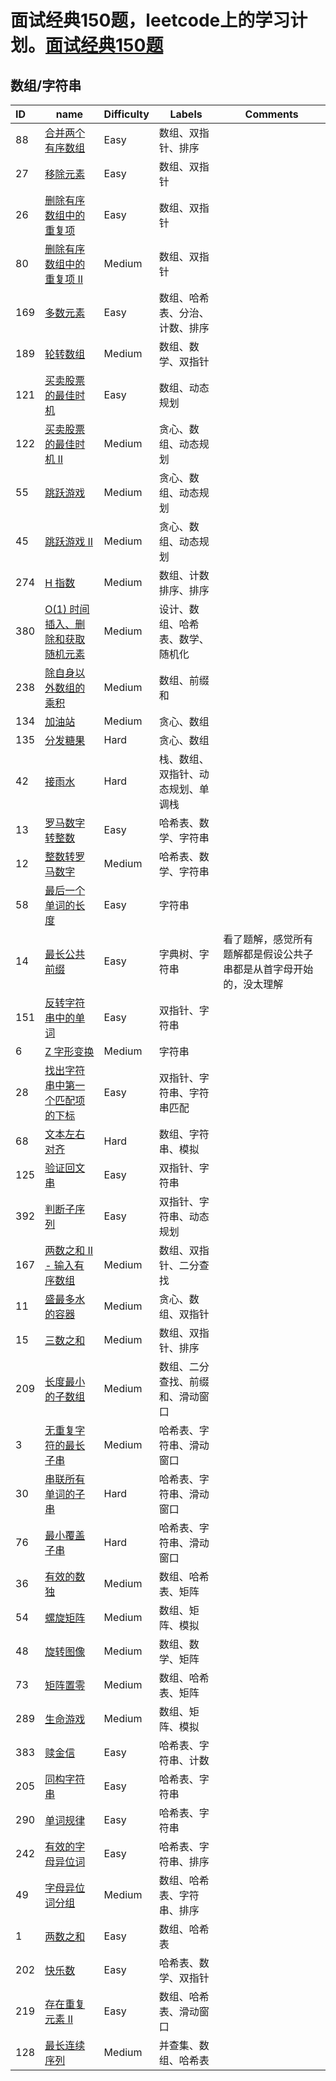 # 面试经典150题，leetcode上的学习计划。[面试经典150题](https://leetcode.cn/studyplan/top-interview-150/)

## 数组/字符串
| ID   | name                                                                                                               | Difficulty | Labels                             | Comments                                                           |
| :--- | ------------------------------------------------------------------------------------------------------------------ | ---------- | ---------------------------------- | ------------------------------------------------------------------ |
| 88   | [合并两个有序数组](https://leetcode.cn/problems/merge-sorted-array/)                                               | Easy       | 数组、双指针、排序                 |                                                                    |
| 27   | [移除元素](https://leetcode.cn/problems/remove-element/)                                                           | Easy       | 数组、双指针                       |                                                                    |
| 26   | [删除有序数组中的重复项](https://leetcode.cn/problems/remove-duplicates-from-sorted-array/)                        | Easy       | 数组、双指针                       |                                                                    |
| 80   | [删除有序数组中的重复项 II](https://leetcode.cn/problems/remove-duplicates-from-sorted-array-ii/)                  | Medium     | 数组、双指针                       |                                                                    |
| 169  | [多数元素](https://leetcode.cn/problems/majority-element/)                                                         | Easy       | 数组、哈希表、分治、计数、排序     |                                                                    |
| 189  | [轮转数组](https://leetcode.cn/problems/rotate-array/)                                                             | Medium     | 数组、数学、双指针                 |                                                                    |
| 121  | [买卖股票的最佳时机](https://leetcode.cn/problems/best-time-to-buy-and-sell-stock/)                                | Easy       | 数组、动态规划                     |                                                                    |
| 122  | [买卖股票的最佳时机 II](https://leetcode.cn/problems/best-time-to-buy-and-sell-stock-ii/)                          | Medium     | 贪心、数组、动态规划               |                                                                    |
| 55   | [跳跃游戏](https://leetcode.cn/problems/jump-game/)                                                                | Medium     | 贪心、数组、动态规划               |
| 45   | [跳跃游戏 II](https://leetcode.cn/problems/jump-game-ii/)                                                          | Medium     | 贪心、数组、动态规划               |
| 274  | [H 指数](https://leetcode.cn/problems/h-index/description/)                                                        | Medium     | 数组、计数排序、排序               |
| 380  | [O(1) 时间插入、删除和获取随机元素](https://leetcode.cn/problems/insert-delete-getrandom-o1/)                      | Medium     | 设计、数组、哈希表、数学、随机化   |
| 238  | [除自身以外数组的乘积](https://leetcode.cn/problems/product-of-array-except-self/)                                 | Medium     | 数组、前缀和                       |
| 134  | [加油站](https://leetcode.cn/problems/gas-station/)                                                                | Medium     | 贪心、数组                         |
| 135  | [分发糖果](https://leetcode.cn/problems/candy/)                                                                    | Hard       | 贪心、数组                         |
| 42   | [接雨水](https://leetcode.cn/problems/trapping-rain-water/candy/)                                                  | Hard       | 栈、数组、双指针、动态规划、单调栈 |
| 13   | [罗马数字转整数](https://leetcode.cn/problems/roman-to-integer/candy/)                                             | Easy       | 哈希表、数学、字符串               |
| 12   | [整数转罗马数字](https://leetcode.cn/problems/integer-to-roman/)                                                   | Medium     | 哈希表、数学、字符串               |
| 58   | [最后一个单词的长度](https://leetcode.cn/problems/length-of-last-word/)                                            | Easy       | 字符串                             |
| 14   | [最长公共前缀](https://leetcode.cn/problems/longest-common-prefix/)                                                | Easy       | 字典树、字符串                     | 看了题解，感觉所有题解都是假设公共子串都是从首字母开始的，没太理解 |
| 151  | [反转字符串中的单词](https://leetcode.cn/problems/reverse-words-in-a-string/)                                      | Easy       | 双指针、字符串                     |                                                                    |
| 6    | [Z 字形变换](https://leetcode.cn/problems/zigzag-conversion/)                                                      | Medium     | 字符串                             |                                                                    |
| 28   | [找出字符串中第一个匹配项的下标](https://leetcode.cn/problems/find-the-index-of-the-first-occurrence-in-a-string/) | Easy       | 双指针、字符串、字符串匹配         |                                                                    |
| 68   | [文本左右对齐](https://leetcode.cn/problems/text-justification/)                                                   | Hard       | 数组、字符串、模拟                 |                                                                    |
| 125  | [验证回文串](https://leetcode.cn/problems/valid-palindrome/)                                                       | Easy       | 双指针、字符串                     |                                                                    |
| 392  | [判断子序列](https://leetcode.cn/problems/is-subsequence/)                                                         | Easy       | 双指针、字符串、动态规划           |                                                                    |
| 167  | [两数之和 II - 输入有序数组](https://leetcode.cn/problems/two-sum-ii-input-array-is-sorted/)                       | Medium     | 数组、双指针、二分查找             |
| 11   | [盛最多水的容器](https://leetcode.cn/problems/container-with-most-water/)                                          | Medium     | 贪心、数组、双指针                 |
| 15   | [三数之和](https://leetcode.cn/problems/3sum/)                                                                     | Medium     | 数组、双指针、排序                 |
| 209  | [长度最小的子数组](https://leetcode.cn/problems/minimum-size-subarray-sum/)                                        | Medium     | 数组、二分查找、前缀和、滑动窗口   |
| 3    | [无重复字符的最长子串](https://leetcode.cn/problems/longest-substring-without-repeating-characters/)               | Medium     | 哈希表、字符串、滑动窗口           |
| 30   | [串联所有单词的子串](https://leetcode.cn/problems/substring-with-concatenation-of-all-words/)                      | Hard       | 哈希表、字符串、滑动窗口           |
| 76   | [最小覆盖子串](https://leetcode.cn/problems/minimum-window-substring/)                                             | Hard       | 哈希表、字符串、滑动窗口           |
| 36   | [有效的数独](https://leetcode.cn/problems/valid-sudoku/)                                                           | Medium     | 数组、哈希表、矩阵                 |
| 54   | [螺旋矩阵](https://leetcode.cn/problems/valid-sudoku/)                                                             | Medium     | 数组、矩阵、模拟                   |
| 48   | [旋转图像](https://leetcode.cn/problems/rotate-image/)                                                             | Medium     | 数组、数学、矩阵                   |
| 73   | [矩阵置零](https://leetcode.cn/problems/set-matrix-zeroes/)                                                        | Medium     | 数组、哈希表、矩阵                 |
| 289  | [生命游戏](https://leetcode.cn/problems/game-of-life/)                                                             | Medium     | 数组、矩阵、模拟                   |
| 383  | [赎金信](https://leetcode.cn/problems/ransom-note/)                                                                | Easy       | 哈希表、字符串、计数               |
| 205  | [同构字符串](https://leetcode.cn/problems/isomorphic-strings/)                                                     | Easy       | 哈希表、字符串                     |
| 290  | [单词规律](https://leetcode.cn/problems/word-pattern/)                                                             | Easy       | 哈希表、字符串                     |
| 242  | [有效的字母异位词](https://leetcode.cn/problems/word-pattern/)                                                     | Easy       | 哈希表、字符串、排序               |
| 49   | [字母异位词分组](https://leetcode.cn/problems/word-pattern/)                                                       | Medium     | 数组、哈希表、字符串、排序         |
| 1    | [两数之和](https://leetcode.cn/problems/two-sum/)                                                                  | Easy       | 数组、哈希表                       |
| 202  | [快乐数](https://leetcode.cn/problems/happy-number/)                                                               | Easy       | 哈希表、数学、双指针               |
| 219  | [存在重复元素 II](https://leetcode.cn/problems/contains-duplicate-ii/)                                             | Easy       | 数组、哈希表、滑动窗口             |
| 128  | [最长连续序列](https://leetcode.cn/problems/longest-consecutive-sequence/)                                         | Medium     | 并查集、数组、哈希表               |